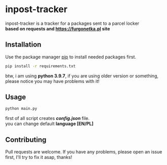 # inpost-tracker

inpost-tracker is a tracker for a packages sent to a parcel locker
<br>
**based on requests and https://furgonetka.pl site**

## Installation

Use the package manager [pip](https://pip.pypa.io/en/stable/) to install needed packages first.

```bash
pip install -r requirements.txt
```
btw, i am using **python 3.9.7**, if you are using older version or something, please notice you may have problems with it!


## Usage

```bash
python main.py
```

first of all script creates **_config.json_** file.
<br>
you can change default **language [EN/PL]**
<br>

## Contributing

Pull requests are welcome. If you have any problems, please open an issue first, I'll try to fix it asap, thanks!

